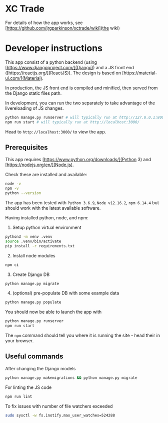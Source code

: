 # XC Trade

For details of how the app works, see [https://github.com/jrgparkinson/xctrade/wiki](the wiki)

# Developer instructions
This app consist of a python backend (using [https://www.djangoproject.com/](Django)) and a JS front end ([https://reactjs.org/](ReactJS)). The design is based on [https://material-ui.com/](Material).

In production, the JS front end is compiled and minified, then served from the Django static files path.

In development, you can run the two separately to take advantage of the livereloading of JS changes.

```bash
python manage.py runserver # will typically run at http://127.0.0.1:8000/
npm run start # will typically run at http://localhost:3000/
```

Head to `http://localhost:3000/` to view the app. 

## Prerequisites
This app requires [https://www.python.org/downloads/](Python 3) and [https://nodejs.org/en/](Node.js). 

Check these are installed and available:
```bash
node -v
npm -v
python --version
```
The app has been tested with `Python 3.6.9`, `Node v12.16.2`, `npm 6.14.4` but should work with the latest available software.

Having installed python, node, and npm:

1. Setup python virtual environment
```bash
python3 -m venv .venv
source .venv/bin/activate
pip install -r requirements.txt
```

2. Install node modules
```bash
npm ci
```

3. Create Django DB
```bash
python manage.py migrate
```

4. (optional) pre-populate DB with some example data
```bash
python manage.py populate
```

You should now be able to launch the app with

```bash
python manage.py runserver
npm run start
```

The `npm` command should tell you where it is running the site - head their in your browser.

## Useful commands

After changing the Django models
```bash
python manage.py makemigrations && python manage.py migrate
```

For linting the JS code
```bash
npm run lint
```

To fix issues with number of file watchers exceeded
```bash
sudo sysctl -w fs.inotify.max_user_watches=524288
```
